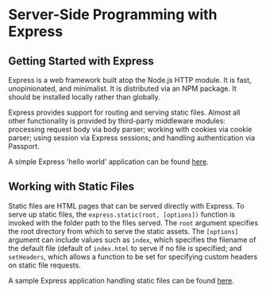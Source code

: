 # Server-Side Programming with Express

## Getting Started with Express

Express is a web framework built atop the Node.js HTTP module. It is fast, unopinionated, and minimalist. It is 
distributed via an NPM package. It should be installed locally rather than globally. 

Express provides support for routing and serving static files. Almost all other functionality is provided by third-party 
middleware modules: processing request body via body parser; working with cookies via cookie parser; using session via 
Express sessions; and handling authentication via Passport.

A simple Express 'hello world' application can be found [here](https://github.com/muzzarellimj/full-stack-application-development/tree/main/note/server-side/hello-world).

## Working with Static Files

Static files are HTML pages that can be served directly with Express. To serve up static files, the 
`express.static(root, [options])` function is invoked with the folder path to the files served. The `root` argument
specifies the root directory from which to serve the static assets. The `[options]` argument can include values such as 
`index`, which specifies the filename of the default file (default of `index.html` to serve if no file is specified; 
and `setHeaders`, which allows a function to be set for specifying custom headers on static file requests.

A sample Express application handling static files can be found [here](https://github.com/muzzarellimj/full-stack-application-development/tree/main/note/server-side/static-file).